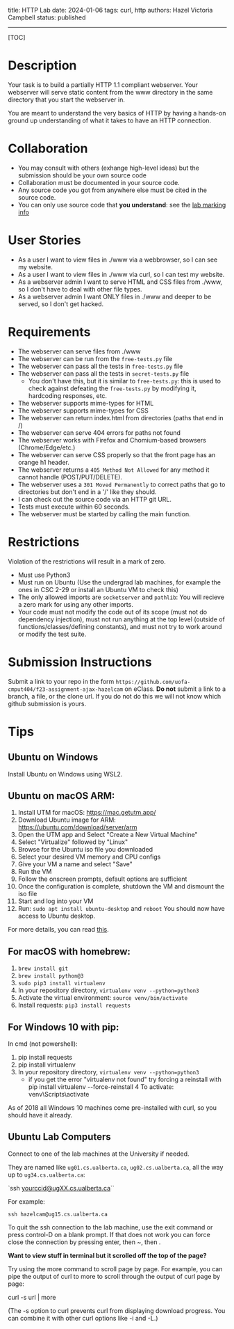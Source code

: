 title: HTTP Lab
date: 2024-01-06
tags: curl, http
authors: Hazel Victoria Campbell
status: published

----

[TOC]

# Description

Your task is to build a partially HTTP 1.1 compliant webserver. Your webserver will serve static content from the www directory in the same directory that you start the webserver in.

You are meant to understand the very basics of HTTP by having a hands-on ground up understanding of what it takes to have an HTTP connection.

# Collaboration

* You may consult with others (exhange high-level ideas) but the submission should be your own source code
* Collaboration must be documented in your source code.
* Any source code you got from anywhere else must be cited in the source code.
* You can only use source code that **you understand**: see the [lab marking info]({filename}/general/lab.md#lab-marking)

# User Stories

* As a user I want to view files in ./www via a webbrowser, so I can see my website.
* As a user I want to view files in ./www via curl, so I can test my website.
* As a webserver admin I want to serve HTML and CSS files from ./www, so I don't have to deal with other file types.
* As a webserver admin I want ONLY files in ./www and deeper to be served, so I don't get hacked.

# Requirements

* The webserver can serve files from ./www
* The webserver can be run from the `free-tests.py` file
* The webserver can pass all the tests in `free-tests.py` file
* The webserver can pass all the tests in `secret-tests.py` file
    * You don't have this, but it is similar to `free-tests.py`: this is used to check against defeating the `free-tests.py` by modifying it, hardcoding responses, etc.
* The webserver supports mime-types for HTML
* The webserver supports mime-types for CSS
* The webserver can return index.html from directories (paths that end in /)
* The webserver can serve 404 errors for paths not found
* The webserver works with Firefox and Chomium-based browsers (Chrome/Edge/etc.)
* The webserver can serve CSS properly so that the front page has an orange h1 header.
* The webserver returns a `405 Method Not Allowed` for any method it cannot handle (POST/PUT/DELETE).
* The webserver uses a `301 Moved Permanently` to correct paths that go to directories but don't end in a '/' like they should.
* I can check out the source code via an HTTP git URL.
* Tests must execute within 60 seconds.
* The webserver must be started by calling the main function.

# Restrictions

Violation of the restrictions will result in a mark of zero.

* Must use Python3
* Must run on Ubuntu (Use the undergrad lab machines, for example the ones in CSC 2-29 or install an Ubuntu VM to check this)
* The only allowed imports are `socketserver` and `pathlib`: You will recieve a zero mark for using any other imports.
* Your code must not modify the code out of its scope (must not do dependency injection), must not run anything at the top level (outside of functions/classes/defining constants), and must not try to work around or modify the test suite.

# Submission Instructions

Submit a link to your repo in the form `https://github.com/uofa-cmput404/f23-assignment-ajax-hazelcam` on eClass. **Do not** submit a link to a branch, a file, or the clone url. If you do not do this we will not know which github submission is yours.

# Tips

## Ubuntu on Windows

Install Ubuntu on Windows using WSL2. 

## Ubuntu on macOS ARM:
1. Install UTM for macOS: https://mac.getutm.app/
2. Download Ubuntu image for ARM: https://ubuntu.com/download/server/arm
3. Open the UTM app and Select "Create a New Virtual Machine"
4. Select "Virtualize" followed by "Linux"
5. Browse for the Ubuntu iso file you downloaded
6. Select your desired VM memory and CPU configs
7. Give your VM a name and select "Save"
8. Run the VM
9. Follow the onscreen prompts, default options are sufficient
10. Once the configuration is complete, shutdown the VM and dismount the iso file
11. Start and log into your VM
12. Run: `sudo apt install ubuntu-desktop` and `reboot`
You should now have access to Ubuntu desktop.

For more details, you can read [this](https://jun1okamura.medium.com/install-ubuntu-on-mac-m1-powered-by-utm-499aba3ba7e9).

## For macOS with homebrew:

1. `brew install git`
2. `brew install python@3`
3. `sudo pip3 install virtualenv`
4. In your repository directory, `virtualenv venv --python=python3`
5. Activate the virtual environment: `source venv/bin/activate`
6. Install requests: `pip3 install requests`


## For Windows 10 with pip:

In cmd (not powershell):

1. pip install requests
2. pip install virtualenv
3. In your repository directory, `virtualenv venv --python=python3`
    * if you get the error "virtualenv not found" try forcing a reinstall with pip install virtualenv --force-reinstall
4 To activate: venv\Scripts\activate

As of 2018 all Windows 10 machines come pre-installed with curl, so you should have it already.  

## Ubuntu Lab Computers

Connect to one of the lab machines at the University if needed. 

They are named like `ug01.cs.ualberta.ca`, `ug02.cs.ualberta.ca`, all the way up to `ug34.cs.ualberta.ca`:

`ssh yourccid@ugXX.cs.ualberta.ca``

For example:

`ssh hazelcam@ug15.cs.ualberta.ca`

To quit the ssh connection to the lab machine, use the exit command or press control-D on a blank prompt. If that does not work you can force close the connection by pressing enter, then ~, then .

**Want to view stuff in terminal but it scrolled off the top of the page?**

Try using the more command to scroll page by page. For example, you can pipe the output of curl to more to scroll through the output of curl page by page:

curl -s url | more

(The -s option to curl prevents curl from displaying download progress. You can combine it with other curl options like -i and -L.)

